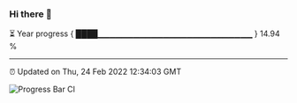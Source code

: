 ### Hi there 👋

⏳ Year progress { ████▁▁▁▁▁▁▁▁▁▁▁▁▁▁▁▁▁▁▁▁▁▁▁▁▁▁ } 14.94 %

---

⏰ Updated on Thu, 24 Feb 2022 12:34:03 GMT

![Progress Bar CI](https://github.com/ZhaoGui/ZhaoGui/workflows/Progress%20Bar%20CI/badge.svg)
